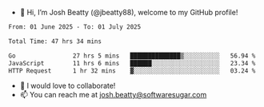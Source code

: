 - 👋 Hi, I’m Josh Beatty (@jbeatty88), welcome to my GitHub profile!

<!--START_SECTION:waka-->

```txt
From: 01 June 2025 - To: 01 July 2025

Total Time: 47 hrs 34 mins

Go                27 hrs 5 mins   ██████████████▒░░░░░░░░░░   56.94 %
JavaScript        11 hrs 6 mins   ██████░░░░░░░░░░░░░░░░░░░   23.34 %
HTTP Request      1 hr 32 mins    ▓░░░░░░░░░░░░░░░░░░░░░░░░   03.24 %
```

<!--END_SECTION:waka-->

- 💞️ I would love to collaborate!
- 📫 You can reach me at josh.beatty@softwaresugar.com

<!---
jbeatty88/jbeatty88 is a ✨ special ✨ repository because its `README.md` (this file) appears on your GitHub profile.
You can click the Preview link to take a look at your changes.
--->
